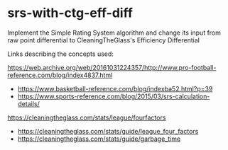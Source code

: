 # srs-with-ctg-eff-diff
Implement the Simple Rating System algorithm and change its input from raw point differential to CleaningTheGlass's Efficiency Differential

Links describing the concepts used:

https://web.archive.org/web/20161031224357/http://www.pro-football-reference.com/blog/index4837.html
* https://www.basketball-reference.com/blog/indexba52.html?p=39
* https://www.sports-reference.com/blog/2015/03/srs-calculation-details/

https://cleaningtheglass.com/stats/league/fourfactors
* https://cleaningtheglass.com/stats/guide/league_four_factors
* https://cleaningtheglass.com/stats/guide/garbage_time
